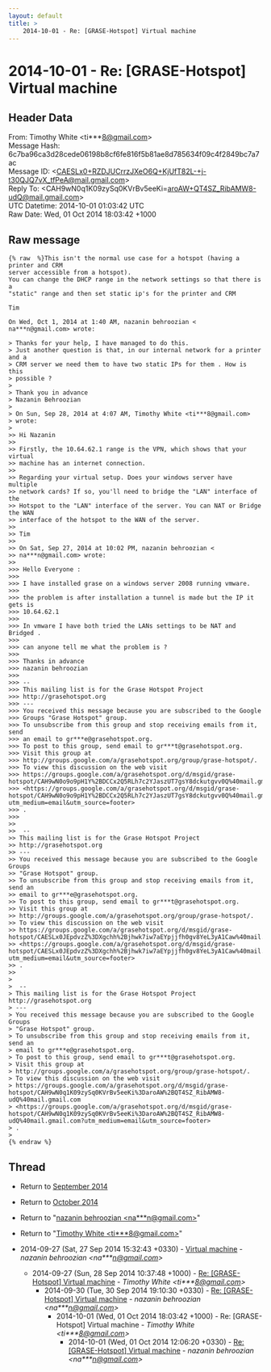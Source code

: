 ```yaml
---
layout: default
title: >
    2014-10-01 - Re: [GRASE-Hotspot] Virtual machine
---
```


# 2014-10-01 - Re: [GRASE-Hotspot] Virtual machine

## Header Data

From: Timothy White \<ti***8@gmail.com\><br>
Message Hash: 6c7ba96ca3d28cede06198b8cf6fe816f5b81ae8d785634f09c4f2849bc7a7ac<br>
Message ID: \<CAESLx0+RZDJUCrrzJXeO6Q+KjUfT82L-+j-t30QJQ7vX_tfPeA@mail.gmail.com\><br>
Reply To: \<CAH9wN0q1K09zySq0KVrBv5eeKi=aroAW+QT4SZ_RibAMW8-udQ@mail.gmail.com\><br>
UTC Datetime: 2014-10-01 01:03:42 UTC<br>
Raw Date: Wed, 01 Oct 2014 18:03:42 +1000<br>

## Raw message

```
{% raw  %}This isn't the normal use case for a hotspot (having a printer and CRM
server accessible from a hotspot).
You can change the DHCP range in the network settings so that there is a
"static" range and then set static ip's for the printer and CRM

Tim

On Wed, Oct 1, 2014 at 1:40 AM, nazanin behroozian <
na***n@gmail.com> wrote:

> Thanks for your help, I have managed to do this.
> Just another question is that, in our internal network for a printer and a
> CRM server we need them to have two static IPs for them . How is this
> possible ?
>
> Thank you in advance
> Nazanin Behroozian
>
> On Sun, Sep 28, 2014 at 4:07 AM, Timothy White <ti***8@gmail.com>
> wrote:
>
>> Hi Nazanin
>>
>> Firstly, the 10.64.62.1 range is the VPN, which shows that your virtual
>> machine has an internet connection.
>>
>> Regarding your virtual setup. Does your windows server have multiple
>> network cards? If so, you'll need to bridge the "LAN" interface of the
>> Hotspot to the "LAN" interface of the server. You can NAT or Bridge the WAN
>> interface of the hotspot to the WAN of the server.
>>
>> Tim
>>
>> On Sat, Sep 27, 2014 at 10:02 PM, nazanin behroozian <
>> na***n@gmail.com> wrote:
>>
>>> Hello Everyone :
>>>
>>> I have installed grase on a windows server 2008 running vmware.
>>>
>>> the problem is after installation a tunnel is made but the IP it gets is
>>> 10.64.62.1
>>>
>>> In vmware I have both tried the LANs settings to be NAT and Bridged .
>>>
>>> can anyone tell me what the problem is ?
>>>
>>> Thanks in advance
>>> nazanin behroozian
>>>
>>> --
>>> This mailing list is for the Grase Hotspot Project
>>> http://grasehotspot.org
>>> ---
>>> You received this message because you are subscribed to the Google
>>> Groups "Grase Hotspot" group.
>>> To unsubscribe from this group and stop receiving emails from it, send
>>> an email to gr***e@grasehotspot.org.
>>> To post to this group, send email to gr***t@grasehotspot.org.
>>> Visit this group at
>>> http://groups.google.com/a/grasehotspot.org/group/grase-hotspot/.
>>> To view this discussion on the web visit
>>> https://groups.google.com/a/grasehotspot.org/d/msgid/grase-hotspot/CAH9wN0o9o9pH1Y%2BDCCx2Q5RLh7c2YJaszUT7gsY8dckutgvv0Q%40mail.gmail.com
>>> <https://groups.google.com/a/grasehotspot.org/d/msgid/grase-hotspot/CAH9wN0o9o9pH1Y%2BDCCx2Q5RLh7c2YJaszUT7gsY8dckutgvv0Q%40mail.gmail.com?utm_medium=email&utm_source=footer>
>>> .
>>>
>>
>>  --
>> This mailing list is for the Grase Hotspot Project
>> http://grasehotspot.org
>> ---
>> You received this message because you are subscribed to the Google Groups
>> "Grase Hotspot" group.
>> To unsubscribe from this group and stop receiving emails from it, send an
>> email to gr***e@grasehotspot.org.
>> To post to this group, send email to gr***t@grasehotspot.org.
>> Visit this group at
>> http://groups.google.com/a/grasehotspot.org/group/grase-hotspot/.
>> To view this discussion on the web visit
>> https://groups.google.com/a/grasehotspot.org/d/msgid/grase-hotspot/CAESLx0JEpdvzZ%3DXgchh%2Bjhwk7iw7aEYpjjfh0gv8YeL3yA1Caw%40mail.gmail.com
>> <https://groups.google.com/a/grasehotspot.org/d/msgid/grase-hotspot/CAESLx0JEpdvzZ%3DXgchh%2Bjhwk7iw7aEYpjjfh0gv8YeL3yA1Caw%40mail.gmail.com?utm_medium=email&utm_source=footer>
>> .
>>
>
>  --
> This mailing list is for the Grase Hotspot Project http://grasehotspot.org
> ---
> You received this message because you are subscribed to the Google Groups
> "Grase Hotspot" group.
> To unsubscribe from this group and stop receiving emails from it, send an
> email to gr***e@grasehotspot.org.
> To post to this group, send email to gr***t@grasehotspot.org.
> Visit this group at
> http://groups.google.com/a/grasehotspot.org/group/grase-hotspot/.
> To view this discussion on the web visit
> https://groups.google.com/a/grasehotspot.org/d/msgid/grase-hotspot/CAH9wN0q1K09zySq0KVrBv5eeKi%3DaroAW%2BQT4SZ_RibAMW8-udQ%40mail.gmail.com
> <https://groups.google.com/a/grasehotspot.org/d/msgid/grase-hotspot/CAH9wN0q1K09zySq0KVrBv5eeKi%3DaroAW%2BQT4SZ_RibAMW8-udQ%40mail.gmail.com?utm_medium=email&utm_source=footer>
> .
>
{% endraw %}
```

## Thread

+ Return to [September 2014](/archive/2014/09)
+ Return to [October 2014](/archive/2014/10)

+ Return to "[nazanin behroozian <na***n<span>@</span>gmail.com>](/authors/na___n_at_gmail_com)"
+ Return to "[Timothy White <ti***8<span>@</span>gmail.com>](/authors/ti___8_at_gmail_com)"

+ 2014-09-27 (Sat, 27 Sep 2014 15:32:43 +0330) - [Virtual machine](/archive/2014/09/085918227d9ae160b2165a62c46e4f9791427ecbf1b367c6ce430f30c7de88ee) - _nazanin behroozian \<na***n@gmail.com\>_
  + 2014-09-27 (Sun, 28 Sep 2014 10:37:48 +1000) - [Re: [GRASE-Hotspot] Virtual machine](/archive/2014/09/3831b7790d283c2187bb7b3980affe17e796f8ebe7b8be88336ed71d39d7e586) - _Timothy White \<ti***8@gmail.com\>_
    + 2014-09-30 (Tue, 30 Sep 2014 19:10:30 +0330) - [Re: [GRASE-Hotspot] Virtual machine](/archive/2014/09/88d94342d900766bfcd84a6c392714b8a3ef6c84e8b46e0637fc2855713a661c) - _nazanin behroozian \<na***n@gmail.com\>_
      + 2014-10-01 (Wed, 01 Oct 2014 18:03:42 +1000) - Re: [GRASE-Hotspot] Virtual machine - _Timothy White \<ti***8@gmail.com\>_
        + 2014-10-01 (Wed, 01 Oct 2014 12:06:20 +0330) - [Re: [GRASE-Hotspot] Virtual machine](/archive/2014/10/d6bac26d145f13968047c6a5f9bac1cbf40ff18605c4aeaf594ad066793a50ef) - _nazanin behroozian \<na***n@gmail.com\>_

